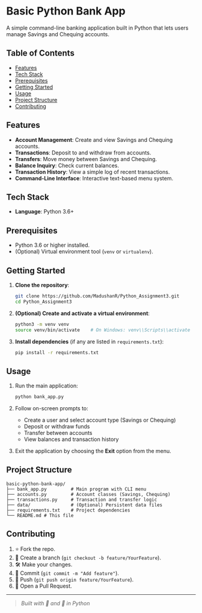 # Basic Python Bank App

A simple command-line banking application built in Python that lets users manage Savings and Chequing accounts.

## Table of Contents

* [Features](#features)
* [Tech Stack](#tech-stack)
* [Prerequisites](#prerequisites)
* [Getting Started](#getting-started)
* [Usage](#usage)
* [Project Structure](#project-structure)
* [Contributing](#contributing)

## Features

* **Account Management**: Create and view Savings and Chequing accounts.
* **Transactions**: Deposit to and withdraw from accounts.
* **Transfers**: Move money between Savings and Chequing.
* **Balance Inquiry**: Check current balances.
* **Transaction History**: View a simple log of recent transactions.
* **Command-Line Interface**: Interactive text-based menu system.

## Tech Stack

* **Language**: Python 3.6+

## Prerequisites

* Python 3.6 or higher installed.
* (Optional) Virtual environment tool (`venv` or `virtualenv`).

## Getting Started

1. **Clone the repository**:

   ```bash
   git clone https://github.com/MadushanR/Python_Assignment3.git
   cd Python_Assignment3
   ```
2. **(Optional) Create and activate a virtual environment**:

   ```bash
   python3 -m venv venv
   source venv/bin/activate    # On Windows: venv\\Scripts\\activate
   ```
3. **Install dependencies** (if any are listed in `requirements.txt`):

   ```bash
   pip install -r requirements.txt
   ```

## Usage

1. Run the main application:

   ```bash
   python bank_app.py
   ```
2. Follow on-screen prompts to:

   * Create a user and select account type (Savings or Chequing)
   * Deposit or withdraw funds
   * Transfer between accounts
   * View balances and transaction history
3. Exit the application by choosing the **Exit** option from the menu.

## Project Structure

```plaintext
basic-python-bank-app/
├── bank_app.py         # Main program with CLI menu
├── accounts.py         # Account classes (Savings, Chequing)
├── transactions.py     # Transaction and transfer logic
├── data/               # (Optional) Persistent data files
├── requirements.txt    # Project dependencies
└── README.md # This file
```

## Contributing

1. ⭐️ Fork the repo.
2. 🔀 Create a branch (`git checkout -b feature/YourFeature`).
3. 🛠️ Make your changes.
4. 📄 Commit (`git commit -m "Add feature"`).
5. 🚀 Push (`git push origin feature/YourFeature`).
6. 🔎 Open a Pull Request.


---

> *Built with 🏦 and 🐍 in Python*
